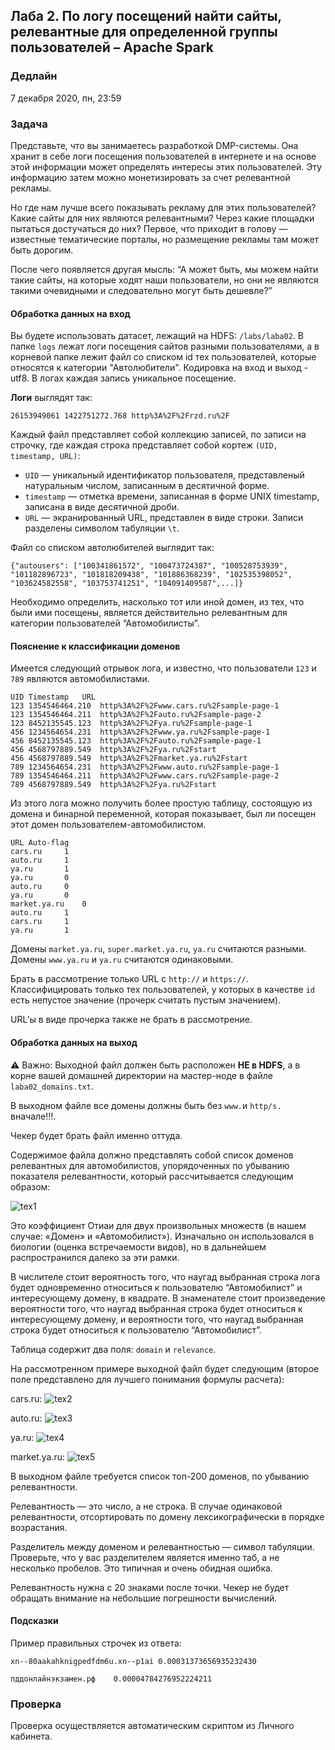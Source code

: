 ## Лаба 2. По логу посещений найти сайты, релевантные для определенной группы пользователей – Apache Spark

### Дедлайн

7 декабря 2020, пн, 23:59

### Задача

Представьте, что вы занимаетесь разработкой DMP-системы. Она хранит в себе логи посещения пользователей в интернете и на основе этой информации может определять интересы этих пользователей. Эту информацию затем можно монетизировать за счет релевантной рекламы.

Но где нам лучше всего показывать рекламу для этих пользователей? Какие сайты для них являются релевантными? Через какие площадки пытаться достучаться до них? Первое, что приходит в голову — известные тематические порталы, но размещение рекламы там может быть дорогим.

После чего появляется другая мысль: “А может быть, мы можем найти такие сайты, на которые ходят наши пользователи, но они не являются такими очевидными и следовательно могут быть дешевле?”

#### Обработка данных на вход

Вы будете использовать датасет, лежащий на HDFS: `/labs/laba02`. В папке `logs` лежат логи посещения сайтов разными пользователями, а в корневой папке лежит файл со списком id тех пользователей, которые относятся к категории "Автолюбители". Кодировка на вход и выход - utf8. В логах каждая запись уникальное посещение.

**Логи** выглядят так:

```
26153949061 1422751272.768 http%3A%2F%2Frzd.ru%2F
```

Каждый файл представляет собой коллекцию записей, по записи на строчку, где каждая строка представляет собой кортеж `(UID, timestamp, URL)`:

- `UID` — уникальный идентификатор пользователя, представленый натуральным числом, записанным в десятичной форме.
- `timestamp` — отметка времени, записанная в форме UNIX timestamp, записана в виде десятичной дроби.
- `URL` — экранированный URL, представлен в виде строки. Записи разделены символом табуляции `\t`.

Файл со списком автолюбителей выглядит так:

```
{"autousers": ["100341861572", "100473724387", "100528753939", "101182896723", "101818209438", "101886368239", "102535398052", "103624582558", "103753741251", "104091409587",...]}
```

Необходимо определить, насколько тот или иной домен, из тех, что были ими посещены, является действительно релевантным для категории пользователей “Автомобилисты”.

#### Пояснение к классификации доменов

Имеется следующий отрывок лога, и известно, что пользователи `123` и `789` являются автомобилистами.

```
UID	Timestamp	URL
123	1354546464.210	http%3A%2F%2Fwww.cars.ru%2Fsample-page-1
123	1354546464.211	http%3A%2F%2Fauto.ru%2Fsample-page-2
123	8452135545.123	http%3A%2F%2Fya.ru%2Fsample-page-1
456	1234564654.231	http%3A%2F%2Fwww.ya.ru%2Fsample-page-1
456	8452135545.123	http%3A%2F%2Fauto.ru%2Fsample-page-1
456	4568797889.549	http%3A%2F%2Fya.ru%2Fstart
456	4568797889.549	http%3A%2F%2Fmarket.ya.ru%2Fstart
789	1234564654.231	http%3A%2F%2Fwww.auto.ru%2Fsample-page-1
789	1354546464.211	http%3A%2F%2Fwww.cars.ru%2Fsample-page-2
789	4568797889.549	http%3A%2F%2Fya.ru%2Fstart
```

Из этого лога можно получить более простую таблицу, состоящую из домена и бинарной переменной, которая показывает, был ли посещен этот домен пользователем-автомобилистом.

```
URL	Auto-flag
cars.ru		1
auto.ru		1
ya.ru		1
ya.ru		0
auto.ru		0
ya.ru		0
market.ya.ru	0
auto.ru		1
cars.ru		1
ya.ru		1
```

Домены `market.ya.ru`, `super.market.ya.ru`, `ya.ru` считаются разными.
Домены `www.ya.ru` и `ya.ru` считаются одинаковыми.

Брать в рассмотрение только URL с `http://` и `https://`. Классифицировать только тех пользователей, у которых в качестве `id` есть непустое значение (прочерк считать пустым значением).

URL’ы в виде прочерка также не брать в рассмотрение.

#### Обработка данных на выход

⚠️ Важно: Выходной файл должен быть расположен **НЕ в HDFS**, а в корне вашей домашней директории на мастер-ноде в файле `laba02_domains.txt`. 

В выходном файле все домены должны быть без `www.`и `http/s.` вначале!!!.

Чекер будет брать файл именно оттуда.

Содержимое файла должно представлять собой список доменов релевантных для автомобилистов, упорядоченных по убыванию показателя релевантности, который рассчитывается следующим образом: 

![tex1](images/lab02_tex1.svg)

Это коэффициент Отиаи для двух произвольных множеств (в нашем случае: «Домен» и «Автомобилист»). Изначально он использовался в биологии (оценка встречаемости видов), но в дальнейшем распространился далеко за эти рамки.

В числителе стоит вероятность того, что наугад выбранная строка лога будет одновременно относиться к пользователю “Автомобилист” и интересующему домену, в квадрате. В знаменателе стоит произведение вероятности того, что наугад выбранная строка будет относиться к интересующему домену, и вероятности того, что наугад выбранная строка будет относиться к пользователю “Автомобилист”.

Таблица содержит два поля: `domain` и `relevance`.

На рассмотренном примере выходной файл будет следующим (второе поле представлено для лучшего понимания формулы расчета):

cars.ru: ![tex2](images/lab02_tex2.svg)

auto.ru: ![tex3](images/lab02_tex3.svg)

ya.ru: ![tex4](images/lab02_tex4.svg)

market.ya.ru: ![tex5](images/lab02_tex5.svg)

В выходном файле требуется список топ-200 доменов, по убыванию релевантности.

Релевантность — это число, а не строка. В случае одинаковой релевантности, отсортировать по домену лексикографически в порядке возрастания.

Разделитель между доменом и релевантностью — символ табуляции. Проверьте, что у вас разделителем является именно таб, а не несколько пробелов. Это типичная и очень обидная ошибка.

Релевантность нужна с 20 знаками после точки. Чекер не будет обращать внимание на небольшие погрешности вычислений.

#### Подсказки

Пример правильных строчек из ответа:

`xn--80aakahknigpedfdm6u.xn--p1ai 0.00031373656935232430`

`пддонлайнэкзамен.рф	0.00004784276952224211`

### Проверка

Проверка осуществляется автоматическим скриптом из Личного кабинета.
